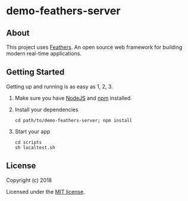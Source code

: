 # demo-feathers-server

> 

## About

This project uses [Feathers](http://feathersjs.com). An open source web framework for building modern real-time applications.

## Getting Started

Getting up and running is as easy as 1, 2, 3.

1. Make sure you have [NodeJS](https://nodejs.org/) and [npm](https://www.npmjs.com/) installed.
2. Install your dependencies

    ```
    cd path/to/demo-feathers-server; npm install
    ```

3. Start your app

    ```
    cd scripts
    sh localtest.sh
    ```

## License

Copyright (c) 2018

Licensed under the [MIT license](LICENSE).
